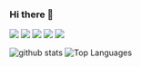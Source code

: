 ### Hi there 👋

<img src="https://img.shields.io/badge/-HTML-e34f26?logo=html5&logoColor=fff"> <img src="https://img.shields.io/badge/-CSS-1572B6?logo=css&logoColor=fff"> <img src="https://img.shields.io/badge/-JS-F7DF1E?logo=js&logoColor=fff"> <img src="https://img.shields.io/badge/-REACT-61DAFB?logo=react&logoColor=fff"> <img src="https://img.shields.io/badge/-TYPESCRIPT-3178C6?logo=typescript&logoColor=fff">

![github stats](https://github-readme-stats.vercel.app/api?username=fatihyaldiz&count_private=true&show_icons=true&theme=radical) ![Top Languages](https://github-readme-stats.vercel.app/api/top-langs/?username=fatihyaldiz&show_icons=true&theme=radical)


